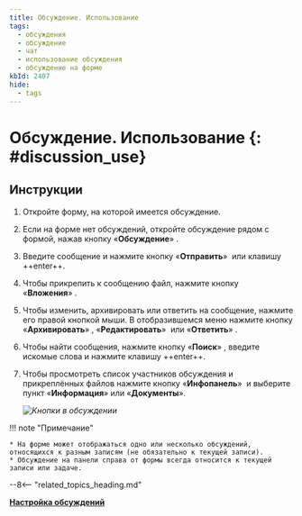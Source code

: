 ```yaml
---
title: Обсуждение. Использование
tags:
  - обсуждения
  - обсуждение
  - чат
  - использование обсуждения
  - обсуждение на форме
kbId: 2407
hide:
  - tags
---
```


# Обсуждение. Использование {: #discussion_use}

## Инструкции

1. Откройте форму, на которой имеется обсуждение.
2. Если на форме нет обсуждений, откройте обсуждение рядом с формой, нажав кнопку «**Обсуждение**» <i class="fa-light  fa-comment-dots"></i>.
3. Введите сообщение и нажмите кнопку «**Отправить**» <i class="fa-solid fa-paper-plane-top"></i> или клавишу ++enter++.
4. Чтобы прикрепить к сообщению файл, нажмите кнопку «**Вложения**» <i class="fa-light fa-paperclip"></i>.
5. Чтобы изменить, архивировать или ответить на сообщение, нажмите его правой кнопкой мыши. В отобразившемся меню нажмите кнопку «**Архивировать**» <i class="fa-light  fa-box-archive"></i>, «**Редактировать**» <i class="fa-light  fa-pencil" ></i> или «**Ответить**» <i class="fa-light  fa-reply"></i>.
6. Чтобы найти сообщения, нажмите кнопку «**Поиск**» <i class="fa-light fa-search"></i>, введите искомые слова и нажмите клавишу ++enter++.
7. Чтобы просмотреть список участников обсуждения и прикреплённых файлов нажмите кнопку «**Инфопанель**» **<i class="fa-light  fa-ellipsis-v"></i>** и выберите пункт «**Информация**» или «**Документы**».

    *![Кнопки в обсуждении](discussion_buttons.png)*

!!! note "Примечание"

    * На форме может отображаться одно или несколько обсуждений, относящихся к разным записям (не обязательно к текущей записи).
    * Обсуждение на панели справа от формы всегда относится к текущей записи или задаче.

--8<-- "related_topics_heading.md"

**[Настройка обсуждений](discussion_configure.md)**
